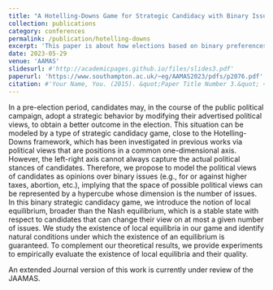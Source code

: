 ```yaml
---
title: "A Hotelling-Downs Game for Strategic Candidacy with Binary Issues"
collection: publications
category: conferences
permalink: /publication/hotelling-downs
excerpt: 'This paper is about how elections based on binary preferences can be subject to the strategic behavior of candidates, who can modify their political views to obtain a better outcome in the election.'
date: 2023-05-29
venue: 'AAMAS'
slidesurl: #'http://academicpages.github.io/files/slides3.pdf'
paperurl: 'https://www.southampton.ac.uk/~eg/AAMAS2023/pdfs/p2076.pdf'
citation: #'Your Name, You. (2015). &quot;Paper Title Number 3.&quot; <i>Journal 1</i>. 1(3).'
---
```


In a pre-election period, candidates may, in the course of the public political campaign, adopt a strategic behavior by modifying their advertised political views, to obtain a better outcome in the election. This situation can be modeled by a type of strategic candidacy game, close to the Hotelling-Downs framework, which has been investigated in previous works via political views that are positions in a common one-dimensional axis. However, the left-right axis cannot always capture the actual political stances of candidates. Therefore, we propose to model the political views of candidates as opinions over binary issues (e.g., for or against higher taxes, abortion, etc.), implying that the space of possible political views can be represented by a hypercube whose dimension is the number of issues. In this binary strategic candidacy game, we introduce the notion of local equilibrium, broader than the Nash equilibrium, which is a stable state with respect to candidates that can change their view on at most a given number of issues. We study the existence of local equilibria in our game and identify natural conditions under which the existence of an equilibrium is guaranteed. To complement our theoretical results, we provide experiments to empirically evaluate the existence of local equilibria and their quality.

An extended Journal version of this work is currently under review of the JAAMAS. 